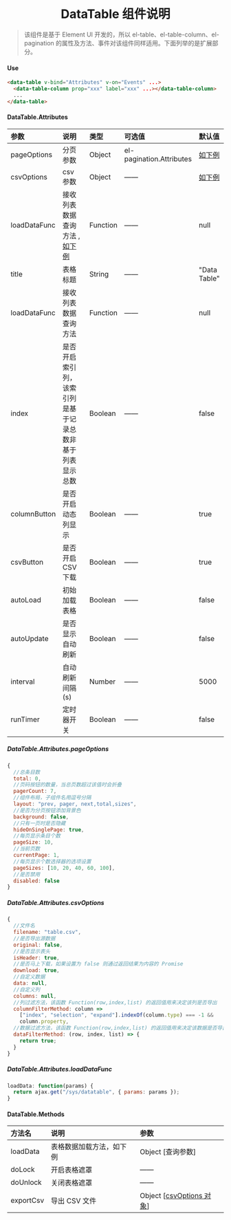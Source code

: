 # <center> DataTable 组件说明 </center>

> 该组件是基于 Element UI 开发的，所以 el-table、el-table-column、el-pagination 的属性及方法、事件对该组件同样适用。下面列举的是扩展部分。

#### Use

```html
<data-table v-bind="Attributes" v-on="Events" ...>
  <data-table-column prop="xxx" label="xxx" ...></data-table-column>
  ...
</data-table>
```

#### DataTable.Attributes

| 参数         | 说明                                                     | 类型     | 可选值                   | 默认值                 |
| :----------- | :------------------------------------------------------- | :------- | :----------------------- | :--------------------- |
| pageOptions  | 分页参数                                                 | Object   | el-pagination.Attributes | [如下例](#pageOptions) |
| csvOptions   | csv 参数                                                 | Object   | ——                       | [如下例](#csvOptions)  |
| loadDataFunc | 接收列表数据查询方法 ,[如下例](#loadDataFunc)            | Function | ——                       | null                   |
| title        | 表格标题                                                 | String   | ——                       | "Data Table"           |
| loadDataFunc | 接收列表数据查询方法                                     | Function | ——                       | null                   |
| index        | 是否开启索引列，该索引列是基于记录总数非基于列表显示总数 | Boolean  | ——                       | false                  |
| columnButton | 是否开启动态列显示                                       | Boolean  | ——                       | true                   |
| csvButton    | 是否开启 CSV 下载                                        | Boolean  | ——                       | true                   |
| autoLoad     | 初始加载表格                                             | Boolean  | ——                       | false                  |
| autoUpdate   | 是否显示自动刷新                                         | Boolean  | ——                       | false                  |
| interval     | 自动刷新间隔(s)                                          | Number   | ——                       | 5000                   |
| runTimer     | 定时器开关                                               | Boolean  | ——                       | false                  |

<div id='pageOptions'></div>

##### DataTable.Attributes.pageOptions

```javascript
{
  //总条目数
  total: 0,
  //页码按钮的数量，当总页数超过该值时会折叠
  pagerCount: 7,
  //组件布局，子组件名用逗号分隔
  layout: "prev, pager, next,total,sizes",
  //是否为分页按钮添加背景色
  background: false,
  //只有一页时是否隐藏
  hideOnSinglePage: true,
  //每页显示条目个数
  pageSize: 10,
  //当前页数
  currentPage: 1,
  //每页显示个数选择器的选项设置
  pageSizes: [10, 20, 40, 60, 100],
  //是否禁用
  disabled: false
}
```

<div id='csvOptions'></div>

##### DataTable.Attributes.csvOptions

```javascript
{
  //文件名
  filename: "table.csv",
  //是否导出源数据
  original: false,
  //是否显示表头
  isHeader: true,
  //是否马上下载，如果设置为 false 则通过返回结果为内容的 Promise
  download: true,
  //自定义数据
  data: null,
  //自定义列
  columns: null,
  //列过滤方法，该函数 Function(row,index,list) 的返回值用来决定该列是否导出
  columnFilterMethod: column =>
    ["index", "selection", "expand"].indexOf(column.type) === -1 &&
    column.property,
  //数据过滤方法，该函数 Function(row,index,list) 的返回值用来决定该数据是否导出
  dataFilterMethod: (row, index, list) => {
    return true;
  }
}
```

<div id ='loadDataFunc'></div>

##### DataTable.Attributes.loadDataFunc

```javascript
loadData: function(params) {
  return ajax.get("/sys/datatable", { params: params });
}
```

#### DataTable.Methods

| 方法名    | 说明                     | 参数                                    |
| :-------- | :----------------------- | :-------------------------------------- |
| loadData  | 表格数据加载方法，如下例 | Object [查询参数]                       |
| doLock    | 开启表格遮罩             | ——                                      |
| doUnlock  | 关闭表格遮罩             | ——                                      |
| exportCsv | 导出 CSV 文件            | Object [[csvOptions 对象](#csvOptions)] |
